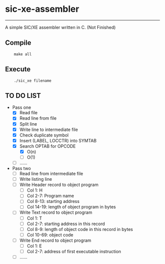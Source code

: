 # sic-xe-assembler
------------------
A simple SIC/XE assembler written in C. (Not Finished)

## Compile
```
    make all
```

## Execute
```
    ./sic_xe filename
```

## TO DO LIST
* Pass one
    - [x] Read file
    - [x] Read line from file
    - [x] Split line
    - [x] Write line to intermediate file
    - [x] Check duplicate symbol
    - [x] Insert (LABEL, LOCCTR) into SYMTAB
    - [x] Search OPTAB for OPCODE
        - [x] O(n)
        - [ ] O(1)
    - [ ] ......
* Pass two
    - [ ] Read line from intermediate file
    - [ ] Write listing line
    - [ ] Write Header record to object program
        - [ ] Col 1: H
        - [ ] Col 2-7: Program name
        - [ ] Col 8-13: starting address
        - [ ] Col 14-19: length of object program in bytes
    - [ ] Write Text record to object program
        - [ ] Col 1: T
        - [ ] Col 2-7: starting address in this record
        - [ ] Col 8-9: length of object code in this record in bytes
        - [ ] Col 10-69: object code
    - [ ] Write End record to object program
        - [ ] Col 1: E
        - [ ] Col 2-7: address of first executable instruction
    - [ ] ......

